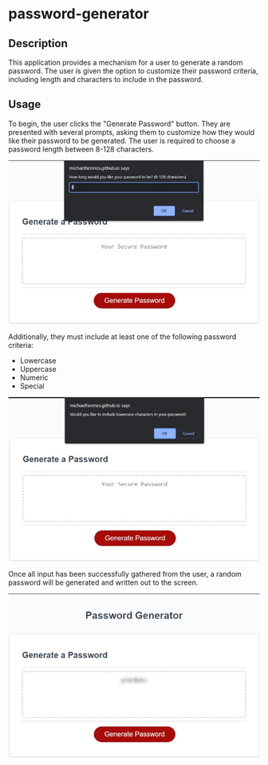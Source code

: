  # password-generator
 ## Description
This application provides a mechanism for a user to generate a random password. The user is given the option to customize their password criteria, including length and characters to include in the password.
## Usage
To begin, the user clicks the "Generate Password" button. They are presented with several prompts, asking them to customize how they would like their password to be generated. The user is required to choose a password length between 8-128 characters.

![User being asked to choose password length](assets/images/length-selection.jpg)

Additionally, they must include at least one of the following password criteria:
 - Lowercase
 - Uppercase
 - Numeric
 - Special

![User being asked to select password criteria](assets/images/criteria-selection.jpg)

Once all input has been successfully gathered from the user, a random password will be generated and written out to the screen.

![User being presented with their generated password](assets/images/new-password.jpg)